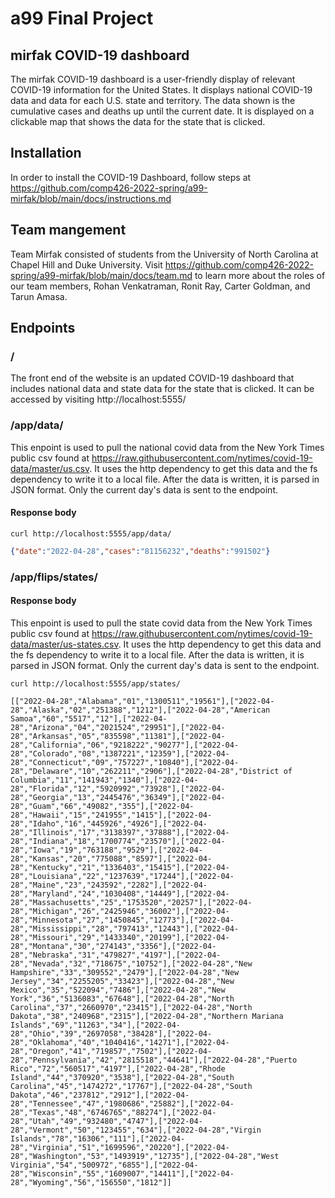 # a99 Final Project

## mirfak COVID-19 dashboard 

The mirfak COVID-19 dashboard is a user-friendly display of relevant COVID-19 information for the United States. It displays national COVID-19 data and data for each U.S. state and territory. The data shown is the cumulative cases and deaths up until the current date. It is displayed on a clickable map that shows the data for the state that is clicked.

## Installation

In order to install the COVID-19 Dashboard, follow steps at https://github.com/comp426-2022-spring/a99-mirfak/blob/main/docs/instructions.md

## Team mangement

Team Mirfak consisted of students from the University of North Carolina at Chapel Hill and Duke University. Visit https://github.com/comp426-2022-spring/a99-mirfak/blob/main/docs/team.md to learn more about the roles of our team members, Rohan Venkatraman, Ronit Ray, Carter Goldman, and Tarun Amasa.


## Endpoints

### /

The front end of the website is an updated COVID-19 dashboard that includes national data and state data for the state that is clicked. It can be accessed by visiting http://localhost:5555/


### /app/data/

This enpoint is used to pull the national covid data from the New York Times public csv found at https://raw.githubusercontent.com/nytimes/covid-19-data/master/us.csv. It uses the http dependency to get this data and the fs dependency to write it to a local file. After the data is written, it is parsed in JSON format. Only the current day's data is sent to the endpoint. 

#### Response body

```
curl http://localhost:5555/app/data/
```
```json
{"date":"2022-04-28","cases":"81156232","deaths":"991502"}
```
### /app/flips/states/

#### Response body

This enpoint is used to pull the state covid data from the New York Times public csv found at https://raw.githubusercontent.com/nytimes/covid-19-data/master/us-states.csv. It uses the http dependency to get this data and the fs dependency to write it to a local file. After the data is written, it is parsed in JSON format. Only the current day's data is sent to the endpoint. 
```
curl http://localhost:5555/app/states/
```
```
[["2022-04-28","Alabama","01","1300511","19561"],["2022-04-28","Alaska","02","251388","1212"],["2022-04-28","American Samoa","60","5517","12"],["2022-04-28","Arizona","04","2021524","29951"],["2022-04-28","Arkansas","05","835598","11381"],["2022-04-28","California","06","9218222","90277"],["2022-04-28","Colorado","08","1387221","12359"],["2022-04-28","Connecticut","09","757227","10840"],["2022-04-28","Delaware","10","262211","2906"],["2022-04-28","District of Columbia","11","141943","1340"],["2022-04-28","Florida","12","5920992","73928"],["2022-04-28","Georgia","13","2445476","36349"],["2022-04-28","Guam","66","49082","355"],["2022-04-28","Hawaii","15","241955","1415"],["2022-04-28","Idaho","16","445926","4926"],["2022-04-28","Illinois","17","3138397","37888"],["2022-04-28","Indiana","18","1700774","23570"],["2022-04-28","Iowa","19","763188","9529"],["2022-04-28","Kansas","20","775088","8597"],["2022-04-28","Kentucky","21","1336403","15415"],["2022-04-28","Louisiana","22","1237639","17244"],["2022-04-28","Maine","23","243592","2282"],["2022-04-28","Maryland","24","1030408","14449"],["2022-04-28","Massachusetts","25","1753520","20257"],["2022-04-28","Michigan","26","2425946","36002"],["2022-04-28","Minnesota","27","1450845","12773"],["2022-04-28","Mississippi","28","797413","12443"],["2022-04-28","Missouri","29","1433340","20199"],["2022-04-28","Montana","30","274143","3356"],["2022-04-28","Nebraska","31","479827","4197"],["2022-04-28","Nevada","32","718675","10752"],["2022-04-28","New Hampshire","33","309552","2479"],["2022-04-28","New Jersey","34","2255205","33423"],["2022-04-28","New Mexico","35","522094","7486"],["2022-04-28","New York","36","5136083","67648"],["2022-04-28","North Carolina","37","2660970","23415"],["2022-04-28","North Dakota","38","240968","2315"],["2022-04-28","Northern Mariana Islands","69","11263","34"],["2022-04-28","Ohio","39","2697058","38428"],["2022-04-28","Oklahoma","40","1040416","14271"],["2022-04-28","Oregon","41","719857","7502"],["2022-04-28","Pennsylvania","42","2815518","44641"],["2022-04-28","Puerto Rico","72","560517","4197"],["2022-04-28","Rhode Island","44","370920","3538"],["2022-04-28","South Carolina","45","1474272","17767"],["2022-04-28","South Dakota","46","237812","2912"],["2022-04-28","Tennessee","47","1980686","25882"],["2022-04-28","Texas","48","6746765","88274"],["2022-04-28","Utah","49","932480","4747"],["2022-04-28","Vermont","50","123455","634"],["2022-04-28","Virgin Islands","78","16306","111"],["2022-04-28","Virginia","51","1699596","20220"],["2022-04-28","Washington","53","1493919","12735"],["2022-04-28","West Virginia","54","500972","6855"],["2022-04-28","Wisconsin","55","1609007","14411"],["2022-04-28","Wyoming","56","156550","1812"]]
```
